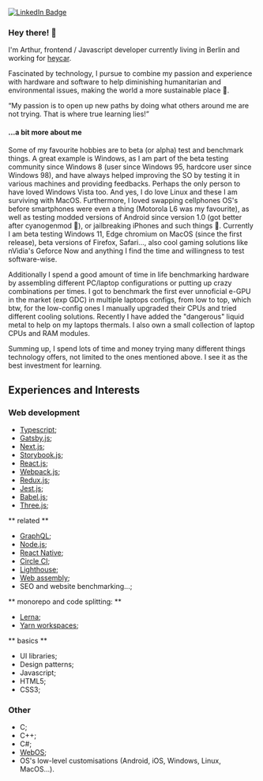 [![LinkedIn Badge](https://img.shields.io/badge/LinkedIn-Profile-informational?style=flat-square&logo=linkedin&logoColor=white&color=0D76A8)](https://www.linkedin.com/in/arthurboss/)

### Hey there! 👋

I'm Arthur, frontend / Javascript developer currently living in Berlin and working for [heycar](https://hey.car/).

Fascinated by technology, I pursue to combine my passion and experience with hardware and software to help diminishing humanitarian and environmental issues, making the world a more sustainable place 🌱.

<q>My passion is to open up new paths by doing what others around me are not trying. That is where true learning lies!</q>

#### ...a bit more about me

Some of my favourite hobbies are to beta (or alpha) test and benchmark things.
A great example is Windows, as I am part of the beta testing community since Windows 8 (user since Windows 95, hardcore user since Windows 98), and have always helped improving the SO by testing it in various machines and providing feedbacks. Perhaps the only person to have loved Windows Vista too. And yes, I do love Linux and these I am surviving with MacOS.
Furthermore, I loved swapping cellphones OS's before smartphones were even a thing (Motorola L6 was my favourite), as well as testing modded versions of Android since version 1.0 (got better after cyanogenmod 💙), or jailbreaking iPhones and such things 🙂. 
Currently I am beta testing Windows 11, Edge chromium on MacOS (since the first release), beta versions of Firefox, Safari..., also cool gaming solutions like nVidia's Geforce Now and anything I find the time and willingness to test software-wise.

Additionally I spend a good amount of time in life benchmarking hardware by assembling different PC/laptop configurations or putting up crazy combinations per times. I got to benchmark the first ever unnoficial e-GPU in the market (exp GDC) in multiple laptops configs, from low to top, which btw, for the low-config ones I manually upgraded their CPUs and tried different cooling solutions. Recently I have added the "dangerous" liquid metal to help on my laptops thermals.
I also own a small collection of laptop CPUs and RAM modules.

Summing up, I spend lots of time and money trying many different things technology offers, not limited to the ones mentioned above. I see it as the best investment for learning.

## Experiences and Interests

### Web development
- [Typescript](https://www.typescriptlang.org/);
- [Gatsby.js](https://www.gatsbyjs.com/);
- [Next.js](https://nextjs.org/);
- [Storybook.js](https://storybook.js.org/);
- [React.js](https://reactjs.org/);
- [Webpack.js](https://webpack.js.org/);
- [Redux.js](https://redux.js.org/);
- [Jest.js](https://jestjs.io/);
- [Babel.js](https://babeljs.io/);
- [Three.js](https://threejs.org/);

** related **
- [GraphQL](https://graphql.org/);
- [Node.js](https://nodejs.org/en/);
- [React Native](https://reactnative.dev/);
- [Circle CI](https://circleci.com/);
- [Lighthouse](https://developers.google.com/web/tools/lighthouse);
- [Web assembly](https://webassembly.org/);
- SEO and website benchmarking...;

** monorepo and code splitting: **
- [Lerna](https://lerna.js.org/);
- [Yarn workspaces](https://classic.yarnpkg.com/en/docs/workspaces/);

** basics **
- UI libraries;
- Design patterns;
- Javascript;
- HTML5;
- CSS3;

### Other
- C;
- C++;
- C#;
- [WebOS](https://www.webosose.org/);
- OS's low-level customisations (Android, iOS, Windows, Linux, MacOS...).


<!--
**arthurboss/arthurboss** is a ✨ _special_ ✨ repository because its `README.md` (this file) appears on your GitHub profile.

Here are some ideas to get you started:

- 🔭 I’m currently working on ...
- 🌱 I’m currently learning ...
- 👯 I’m looking to collaborate on ...
- 🤔 I’m looking for help with ...
- 💬 Ask me about ...
- 📫 How to reach me: ...
- 😄 Pronouns: ...
- ⚡ Fun fact: ...
-->

